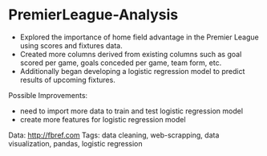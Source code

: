 # PremierLeague-Analysis
- Explored the importance of home field advantage in the Premier League using scores and fixtures data. 
- Created more columns derived from existing columns such as goal scored per game, goals conceded per game, team form, etc. 
- Additionally began developing a logistic regression model to predict results of upcoming fixtures. 

Possible Improvements: 
- need to import more data to train and test logistic regression model
- create more features for logistic regression model

Data: http://fbref.com
Tags: data cleaning, web-scrapping, data visualization, pandas, logistic regression
